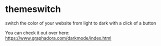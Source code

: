 # themeswitch
switch the color of your website from light to dark with a click of a button

You can check it out over here: https://www.graphadora.com/darkmode/index.html
